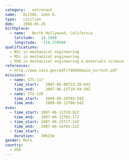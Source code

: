 ```yaml
---
category:	astronaut
name:	OLIVAS, John D.
type:	civilian
dob:	1966-05-25
birthplace:
  - name:	North Hollywood, California
    latitude:	34.1698
    longitude:	-118.378998
qualifications:
  - BSc in mechanical engineering
  - MSc in mechanical engineering
  - PhD in mechanical engineering & materials science
references:
  - http://www.nasa.gov/pdf/740566main_current.pdf
missions:
  - name: STS-117
    time_start:   2007-06-08T23:38:04Z
    time_end:     2007-06-22T19:49:39Z
  - name: STS-128
    time_start:   2009-08-29T03:59Z
    time_end:     2009-09-12T00:54Z
evas:
  - time_start: 2007-06-11T20:02Z
    time_end:   2007-06-12T02:17Z
  - time_start: 2007-06-15T17:24Z
    time_end:   2007-06-16T01:22Z
  - time_start: 
    duration:   20h15m
gender:	Male
country:
  - USA
---
```

